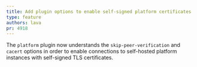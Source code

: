 ```yaml
---
title: Add plugin options to enable self-signed platform certificates
type: feature
authors: lava
pr: 4918
---
```


The `platform` plugin now understands the `skip-peer-verification`
and `cacert` options in order to enable connections to self-hosted
platform instances with self-signed TLS certificates.
